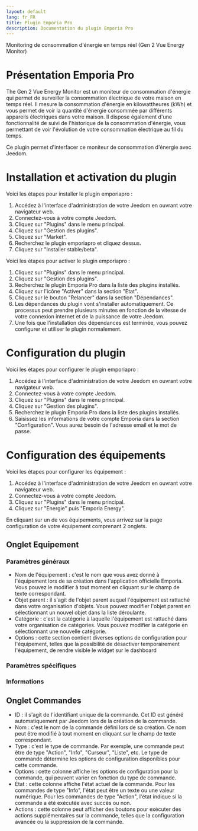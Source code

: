 ```yaml
---
layout: default
lang: fr_FR
title: Plugin Emporia Pro
description: Documentation du plugin Emporia Pro
---
```


Monitoring de consommation d'énergie en temps réel (Gen 2 Vue Energy Monitor)

# Présentation Emporia Pro

The Gen 2 Vue Energy Monitor est un moniteur de consommation d'énergie qui permet de surveiller la consommation électrique de votre maison en temps réel. Il mesure la consommation d'énergie en kilowattheures (kWh) et vous permet de voir la quantité d'énergie consommée par différents appareils électriques dans votre maison. Il dispose également d'une fonctionnalité de suivi de l'historique de la consommation d'énergie, vous permettant de voir l'évolution de votre consommation électrique au fil du temps.

Ce plugin permet d'interfacer ce moniteur de consommation d'énergie avec Jeedom.

# Installation et activation du plugin

Voici les étapes pour installer le plugin emporiapro :

1. Accédez à l'interface d'administration de votre Jeedom en ouvrant votre navigateur web.
2. Connectez-vous à votre compte Jeedom.
3. Cliquez sur "Plugins" dans le menu principal.
4. Cliquez sur "Gestion des plugins".
5. Cliquez sur "Market".
6. Recherchez le plugin emporiapro et cliquez dessus.
7. Cliquez sur "Installer stable/beta".

Voici les étapes pour activer le plugin emporiapro :

1. Cliquez sur "Plugins" dans le menu principal.
2. Cliquez sur "Gestion des plugins".
3. Recherchez le plugin Emporia Pro dans la liste des plugins installés.
4. Cliquez sur l'icône "Activer" dans la section "Etat".
5. Cliquez sur le bouton "Relancer" dans la section "Dépendances".
6. Les dépendances du plugin vont s'installer automatiquement. Ce processus peut prendre plusieurs minutes en fonction de la vitesse de votre connexion internet et de la puissance de votre Jeedom.
7. Une fois que l'installation des dépendances est terminée, vous pouvez configurer et utiliser le plugin normalement.

# Configuration du plugin

Voici les étapes pour configurer le plugin emporiapro :

1. Accédez à l'interface d'administration de votre Jeedom en ouvrant votre navigateur web.
2. Connectez-vous à votre compte Jeedom.
3. Cliquez sur "Plugins" dans le menu principal.
4. Cliquez sur "Gestion des plugins".
5. Recherchez le plugin Emporia Pro dans la liste des plugins installés.
6. Saisissez les informations de votre compte Emporia dans la section "Configuration". Vous aurez besoin de l'adresse email et le mot de passe.

# Configuration des équipements

Voici les étapes pour configurer les équipement :

1. Accédez à l'interface d'administration de votre Jeedom en ouvrant votre navigateur web.
2. Connectez-vous à votre compte Jeedom.
3. Cliquez sur "Plugins" dans le menu principal.
4. Cliquez sur "Energie" puis "Emporia Energy".

En cliquant sur un de vos équipements, vous arrivez sur la page configuration de votre équipement comprenant 2 onglets.

## Onglet Equipement

### Paramètres généraux

- Nom de l'équipement : c'est le nom que vous avez donné à l'équipement lors de sa création dans l'application officielle Emporia. Vous pouvez le modifier à tout moment en cliquant sur le champ de texte correspondant.
- Objet parent : il s'agit de l'objet parent auquel l'équipement est rattaché dans votre organisation d'objets. Vous pouvez modifier l'objet parent en sélectionnant un nouvel objet dans la liste déroulante.
- Catégorie : c'est la catégorie à laquelle l'équipement est rattaché dans votre organisation de catégories. Vous pouvez modifier la catégorie en sélectionnant une nouvelle catégorie.
- Options : cette section contient diverses options de configuration pour l'équipement, telles que la possibilité de désactiver temporairement l'équipement, de rendre visible le widget sur le dashboard

### Paramètres spécifiques

### Informations

## Onglet Commandes

- ID : il s'agit de l'identifiant unique de la commande. Cet ID est généré automatiquement par Jeedom lors de la création de la commande.
- Nom : c'est le nom de la commande défini lors de sa création. Ce nom peut être modifié à tout moment en cliquant sur le champ de texte correspondant.
- Type : c'est le type de commande. Par exemple, une commande peut être de type "Action", "Info", "Curseur", "Liste", etc. Le type de commande détermine les options de configuration disponibles pour cette commande.
- Options : cette colonne affiche les options de configuration pour la commande, qui peuvent varier en fonction du type de commande.
- État : cette colonne affiche l'état actuel de la commande. Pour les commandes de type "Info", l'état peut être un texte ou une valeur numérique. Pour les commandes de type "Action", l'état indique si la commande a été exécutée avec succès ou non.
- Actions : cette colonne peut afficher des boutons pour exécuter des actions supplémentaires sur la commande, telles que la configuration avancée ou la suppression de la commande.
